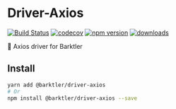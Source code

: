 # Driver-Axios

[![Build Status](https://travis-ci.com/barktler/Driver-Axios.svg?branch=master)](https://travis-ci.com/barktler/Driver-Axios)
[![codecov](https://codecov.io/gh/barktler/Driver-Axios/branch/master/graph/badge.svg)](https://codecov.io/gh/barktler/Driver-Axios)
[![npm version](https://badge.fury.io/js/%40barktler%2Fdriver-axios.svg)](https://www.npmjs.com/package/@barktler/driver-axios)
[![downloads](https://img.shields.io/npm/dm/@barktler/driver-axios.svg)](https://www.npmjs.com/package/@barktler/driver-axios)

:cactus: Axios driver for Barktler

## Install

```sh
yarn add @barktler/driver-axios
# Or
npm install @barktler/driver-axios --save
```
